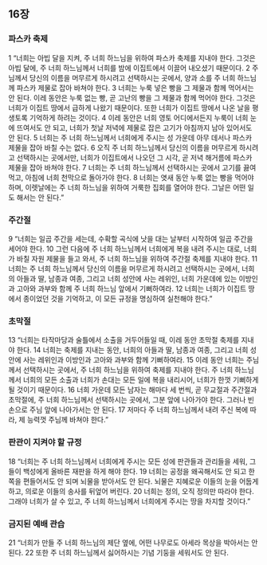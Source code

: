 ## 16장
### 파스카 축제
1 “너희는 아빕 달을 지켜, 주 너희 하느님을 위하여 파스카 축제를 지내야 한다. 그것은 아빕 달에, 주 너희 하느님께서 너희를 밤에 이집트에서 이끌어 내오셨기 때문이다.
2 주님께서 당신의 이름을 머무르게 하시려고 선택하시는 곳에서, 양과 소를 주 너희 하느님께 파스카 제물로 잡아 바쳐야 한다.
3 너희는 누룩 넣은 빵을 그 제물과 함께 먹어서는 안 된다. 이레 동안은 누룩 없는 빵, 곧 고난의 빵을 그 제물과 함께 먹어야 한다. 그것은 너희가 이집트 땅에서 급하게 나왔기 때문이다. 또한 너희가 이집트 땅에서 나온 날을 평생토록 기억하게 하려는 것이다.
4 이레 동안은 너희 영토 어디에서든지 누룩이 너희 눈에 뜨여서도 안 되고, 너희가 첫날 저녁에 제물로 잡은 고기가 아침까지 남아 있어서도 안 된다.
5 너희는 주 너희 하느님께서 너희에게 주시는 성 가운데 아무 데서나 파스카 제물을 잡아 바칠 수는 없다.
6 오직 주 너희 하느님께서 당신의 이름을 머무르게 하시려고 선택하시는 곳에서만, 너희가 이집트에서 나오던 그 시각, 곧 저녁 해거름에 파스카 제물을 잡아 바쳐야 한다.
7 너희는 주 너희 하느님께서 선택하시는 곳에서 고기를 끓여 먹고, 아침에 너희 천막으로 돌아가야 한다.
8 너희는 엿새 동안 누룩 없는 빵을 먹어야 하며, 이렛날에는 주 너희 하느님을 위하여 거룩한 집회를 열어야 한다. 그날은 어떤 일도 해서는 안 된다.”
### 주간절
9 “너희는 일곱 주간을 세는데, 수확할 곡식에 낫을 대는 날부터 시작하여 일곱 주간을 세어야 한다.
10 그런 다음에 주 너희 하느님께서 너희에게 복을 내려 주시는 대로, 너희가 바칠 자원 제물을 들고 와서, 주 너희 하느님을 위하여 주간절 축제를 지내야 한다.
11 너희는 주 너희 하느님께서 당신의 이름을 머무르게 하시려고 선택하시는 곳에서, 너희의 아들과 딸, 남종과 여종, 그리고 너희 성안에 사는 레위인, 너희 가운데에 있는 이방인과 고아와 과부와 함께 주 너희 하느님 앞에서 기뻐하여라.
12 너희는 너희가 이집트 땅에서 종이었던 것을 기억하고, 이 모든 규정을 명심하여 실천해야 한다.”
### 초막절
13 “너희는 타작마당과 술틀에서 소출을 거두어들일 때, 이레 동안 초막절 축제를 지내야 한다.
14 너희는 축제를 지내는 동안, 너희의 아들과 딸, 남종과 여종, 그리고 너희 성안에 사는 레위인과 이방인과 고아와 과부와 함께 기뻐하여라.
15 이레 동안 너희는 주님께서 선택하시는 곳에서, 주 너희 하느님을 위하여 축제를 지내야 한다. 주 너희 하느님께서 너희의 모든 소출과 너희가 손대는 모든 일에 복을 내리시어, 너희가 한껏 기뻐하게 될 것이기 때문이다.
16 너희 가운데 모든 남자는 해마다 세 번씩, 곧 무교절과 주간절과 초막절에, 주 너희 하느님께서 선택하시는 곳에서, 그분 앞에 나아가야 한다. 그러나 빈손으로 주님 앞에 나아가서는 안 된다.
17 저마다 주 너희 하느님께서 내려 주신 복에 따라, 제 능력껏 주님께 바쳐야 한다.”
### 판관이 지켜야 할 규정
18 “너희는 주 너희 하느님께서 너희에게 주시는 모든 성에 판관들과 관리들을 세워, 그들이 백성에게 올바른 재판을 하게 해야 한다.
19 너희는 공정을 왜곡해서도 안 되고 한쪽을 편들어서도 안 되며 뇌물을 받아서도 안 된다. 뇌물은 지혜로운 이들의 눈을 어둡게 하고, 의로운 이들의 송사를 뒤엎어 버린다.
20 너희는 정의, 오직 정의만 따라야 한다. 그래야 너희가 살 수 있고, 주 너희 하느님께서 너희에게 주시는 땅을 차지할 것이다.”
### 금지된 예배 관습
21 “너희가 만들 주 너희 하느님의 제단 옆에, 어떤 나무로도 아세라 목상을 박아서는 안 된다.
22 또한 주 너희 하느님께서 싫어하시는 기념 기둥을 세워서도 안 된다.
